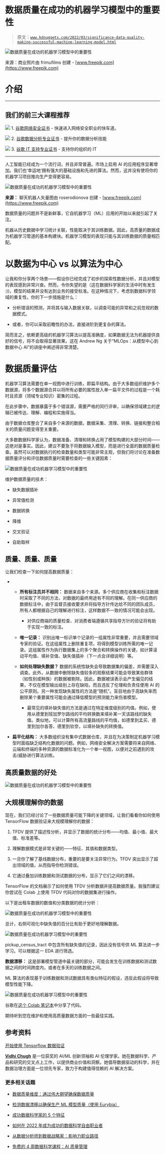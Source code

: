 # 数据质量在成功的机器学习模型中的重要性

> 原文：[`www.kdnuggets.com/2022/03/significance-data-quality-making-successful-machine-learning-model.html`](https://www.kdnuggets.com/2022/03/significance-data-quality-making-successful-machine-learning-model.html)

![数据质量在成功的机器学习模型中的重要性](img/09709ac5b3b414b08aee573456633d85.png)

来源：商业照片由 frimufilms 创建 - [www.freepik.com](https://www.freepik.com)

# **介绍**

* * *

## 我们的前三大课程推荐

![](img/0244c01ba9267c002ef39d4907e0b8fb.png) 1\. [谷歌网络安全证书](https://www.kdnuggets.com/google-cybersecurity) - 快速进入网络安全职业的快车道。

![](img/e225c49c3c91745821c8c0368bf04711.png) 2\. [谷歌数据分析专业证书](https://www.kdnuggets.com/google-data-analytics) - 提升你的数据分析技能

![](img/0244c01ba9267c002ef39d4907e0b8fb.png) 3\. [谷歌 IT 支持专业证书](https://www.kdnuggets.com/google-itsupport) - 支持你的组织的 IT

* * *

人工智能已经成为一个流行词，并且非常普遍。市场上启用 AI 的应用程序显著增加。我们也‘幸运地’拥有强大的基础设施和先进的算法。然而，这并没有使将你的机器学习项目推向生产变得更容易。

![数据质量在成功的机器学习模型中的重要性](img/cde0909fe2adb4d0c938182764d1e218.png)

**来源：** 聊天机器人矢量图由 roserodionova 创建 - [www.freepik.com](https://www.freepik.com)

数据质量的问题并不是新鲜事，它自机器学习（ML）应用的开始以来就引起了关注。

机器从历史数据中学习统计关联，性能取决于其训练数据。因此，高质量的数据成为机器学习管道的基本构建块。机器学习模型的表现只能与其训练数据的质量相匹配。

# **以数据为中心 vs 以算法为中心**

让我和你分享两个场景——假设你已经完成了初步的探索性数据分析，并且对模型的表现感到非常兴奋。然而，令你失望的是（这在数据科学家的生活中时有发生 :))，模型的结果并没有达到业务的接受标准。在这种情况下，考虑到数据科学领域的重复性，你的下一步措施是什么：

+   分析错误的预测，并将其与输入数据关联，以调查可能的异常和之前忽视的数据模式。

+   或者，你可以采取前瞻性的办法，直接进阶到更复杂的算法。

简而言之，依赖更高级的机器学习算法以提高准确度，如果数据无法为机器提供良好的信号，将不会取得显著效果。这在 Andrew Ng 关于“MLOps：从模型中心到数据中心 AI”的讲座中阐述得非常清楚。

# **数据质量评估**

机器学习算法需要在单一视图中进行训练，即扁平结构。由于大多数组织维护多个数据源，将多个数据源合并以将所有必要的属性放入单一扁平文件的过程是一个耗时且资源（领域专业知识）密集的过程。

在此步骤中，数据暴露于多个错误源，需要严格的同行评审，以确保领域建立的逻辑已被传达、理解、编程和实施得当。

由于数据仓库整合了来自多个来源的数据，数据采集、清理、转换、链接和整合相关的质量问题变得至关重要。

大多数数据科学家认为，数据准备、清理和转换占用了模型构建的大部分时间——这绝对是事实。因此，建议不要急于将数据输入模型，而是进行全面的数据质量检查。虽然可以对数据执行的检查数量和类型可能非常主观，但我们将讨论在准备数据质量评分和评估数据质量时需要检查的一些关键因素：

![数据质量在成功机器学习模型中的重要性](img/9f5d31e4c2f80999ac4e846955cda839.png)

维护数据质量的技术：

+   缺失数据插补

+   异常值检测

+   数据转换

+   降维

+   交叉验证

+   自助取样

## **质量、质量、质量**

让我们检查一下如何提高数据质量：

+   +   **所有标注员并不相同：** 数据来自多个来源。多个供应商在收集和标注数据时采取了不同的方法，对数据的最终用途有不同的理解。在同一供应商的数据标注中，由于监督员接收要求并将指导方针传达给不同的团队成员，所有人都根据自己的理解进行标注，这样数据不一致的情况可能会出现。

        +   对供应商端的质量检查、对消费者端遵循共享指导方针的验证将有助于实现一致的标注。

    +   **唯一记录：** 识别出唯一标识单个记录的一组属性非常重要，并且需要领域专家的验证。在这组属性上删除重复项，将得到模型训练所需的唯一记录。这组属性作为执行数据集上的多个聚合和转换操作的关键，如计算滚动平均值、填补空值、缺失值插补（下一点会详细说明）等。

    +   **如何处理缺失数据？** 数据的系统性缺失会导致数据集的偏差，并需要深入调查。此外，从数据中删除缺失值较多的观察结果可能会导致某些群体（如性别或种族）的数据被剔除。因此，数据被误表示会产生偏见的结果，不仅在模型输出级别上存在缺陷，而且违反了伦理和负责任使用 AI 的公平原则。另一种发现缺失属性的方法是“随机”。盲目地由于高缺失率而删除某个重要属性可能会通过降低模型的预测能力来伤害模型。

        +   最常见的填补缺失值的方法是通过在特定维度级别的均值。例如，使用从德里到班加罗尔路线的平均转换数来填补某一天该路线的缺失值。类似地，可以计算所有高流量路线的平均值，如德里到孟买、德里到加尔各答、德里到钦奈，以填补缺失的转换值。

+   **扁平化结构：** 大多数组织没有集中式数据仓库，并且在为决策制定机器学习模型时面临缺乏结构化数据的问题。例如，网络安全解决方案需要将来自网络、云端和终端的多种资源的数据标准化为一个单一视图，以便对之前遇到的攻击/威胁进行算法训练。

## **高质量数据的好处**

![数据质量在成功的机器学习模型中的重要性](img/efd13be985271172f55c6bd0ae14b836.png)

## **大规模理解你的数据**

现在，我们已经讨论了一些数据质量可能下降的关键领域，让我们看看你如何使用 TensorFlow 数据验证来大规模理解你的数据：

1.  TFDV 提供了描述性分析，并显示了数据的统计分布——均值、最小值、最大值、标准差等。

1.  理解数据模式是非常关键的——特征、其值和数据类型。

1.  一旦你了解了基线数据分布，重要的是要关注异常行为。TFDV 突出显示了超出领域的值，从而指导你检测错误。

1.  它通过叠加训练数据和测试数据的分布，显示了它们之间的漂移。

TensorFlow 的文档展示了如何使用 TFDV 分析数据并提高数据质量。我强烈建议你尝试在 Colab 上使用 TFDV 代码对你的数据集进行操作。

以下是出租车数据的数值和分类数据的统计分析：

![数据质量在成功的机器学习模型中的重要性](img/6558b34d905de305aac232922f502b83.png)

总计，右侧可视化中缺失值的百分比有助于更好地理解数据。

![数据质量在成功机器学习模型中的重要性](img/6a6969d9d0d864cc2f7166de35c20658.png)

pickup_census_tract 中包含所有缺失值的记录，因此没有信号供 ML 算法进一步学习。可以根据这一 EDA 进行筛选。

**数据漂移：** 这是部署模型管道中最关键的部分，可能会发生在训练数据和测试数据之间的时间跨度内，或者在多天的训练数据之间。

ML 算法的表现基于训练数据和测试数据具有类似特征的假设，违反此假设将导致模型性能下降。

![数据质量在成功机器学习模型中的重要性](img/1b5b47a099a5001ee8b52f191f78d7d0.png)

谷歌在[这个 Colab 笔记本](https://colab.research.google.com/github/tensorflow/tfx/blob/master/docs/tutorials/data_validation/tfdv_basic.ipynb)中分享了代码。

期待听到您在维护和使用高质量数据方面的一些最佳实践。

## 参考资料

[开始使用 Tensorflow 数据验证](https://www.tensorflow.org/tfx/data_validation/get_started)

**[Vidhi Chugh](https://vidhi-chugh.medium.com/)** 是一位获奖的 AI/ML 创新领袖和 AI 伦理学家。她在数据科学、产品和研究的交叉点上工作，以提供商业价值和洞察。她倡导数据驱动的科学，并在数据治理方面是一位领先专家，致力于构建值得信赖的 AI 解决方案。

### 更多相关话题

+   [数据质量维度：通过伟大期望确保数据质量](https://www.kdnuggets.com/2023/03/data-quality-dimensions-assuring-data-quality-great-expectations.html)

+   [检测数据漂移以确保生产 ML 模型质量（使用 Eurybia）](https://www.kdnuggets.com/2022/07/detecting-data-drift-ensuring-production-ml-model-quality-eurybia.html)

+   [成功数据科学家的 5 个特征](https://www.kdnuggets.com/2021/12/5-characteristics-successful-data-scientist.html)

+   [如何在 2022 年成为成功的数据科学自由职业者](https://www.kdnuggets.com/2022/02/become-successful-data-science-freelancer-2022.html)

+   [从数据分析师到数据战略家：影响力职业路径](https://www.kdnuggets.com/2023/05/data-analyst-data-strategist-career-path-making-impact.html)

+   [免费的 4 周数据科学课程：AI 质量管理](https://www.kdnuggets.com/2022/02/truera-free-4-week-data-science-course-ai-quality-management.html)
